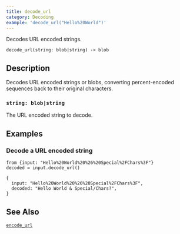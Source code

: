 ```yaml
---
title: decode_url
category: Decoding
example: 'decode_url("Hello%20World")'
---
```


Decodes URL encoded strings.

```tql
decode_url(string: blob|string) -> blob
```

## Description

Decodes URL encoded strings or blobs, converting percent-encoded sequences back
to their original characters.

### `string: blob|string`

The URL encoded string to decode.

## Examples

### Decode a URL encoded string

```tql
from {input: "Hello%20World%20%26%20Special%2FChars%3F"}
decoded = input.decode_url()
```

```tql
{
  input: "Hello%20World%20%26%20Special%2FChars%3F",
  decoded: "Hello World & Special/Chars?",
}
```

## See Also

[`encode_url`](/reference/functions/encode_url)
